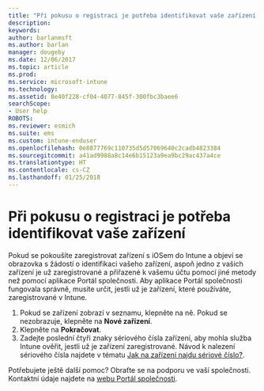 ```yaml
---
title: "Při pokusu o registraci je potřeba identifikovat vaše zařízení s iOSem| Dokumentace Microsoftu"
description: 
keywords: 
author: barlanmsft
ms.author: barlan
manager: dougeby
ms.date: 12/06/2017
ms.topic: article
ms.prod: 
ms.service: microsoft-intune
ms.technology: 
ms.assetid: 8e40f228-cf04-4077-845f-300fbc3baee6
searchScope:
- User help
ROBOTS: 
ms.reviewer: esmich
ms.suite: ems
ms.custom: intune-enduser
ms.openlocfilehash: 0e8877769c110735d5d57069640c2cadb4823384
ms.sourcegitcommit: a41ad9988a8c14e6b15123a9ea9bc29ac437a4ce
ms.translationtype: HT
ms.contentlocale: cs-CZ
ms.lasthandoff: 01/25/2018
---
```

# <a name="you-need-to-identify-your-device-when-youre-trying-to-enroll"></a>Při pokusu o registraci je potřeba identifikovat vaše zařízení

Pokud se pokoušíte zaregistrovat zařízení s iOSem do Intune a objeví se obrazovka s žádostí o identifikaci vašeho zařízení, aspoň jedno z vašich zařízení je už zaregistrované a přiřazené k vašemu účtu pomocí jiné metody než pomocí aplikace Portál společnosti. Aby aplikace Portál společnosti fungovala správně, musíte určit, jestli už je zařízení, které používáte, zaregistrované v Intune.

1. Pokud se zařízení zobrazí v seznamu, klepněte na ně. Pokud se nezobrazuje, klepněte na **Nové zařízení**.
2. Klepněte na **Pokračovat**.
3. Zadejte poslední čtyři znaky sériového čísla zařízení, aby mohla služba Intune ověřit, jestli už je zařízení zaregistrované. Návod k nalezení sériového čísla najdete v tématu [Jak na zařízení najdu sériové číslo?](how-do-i-find-the-serial-number-on-my-device-ios.md).

Potřebujete ještě další pomoc? Obraťte se na podporu ve vaší společnosti. Kontaktní údaje najdete na [webu Portál společnosti](https://portal.manage.microsoft.com#HelpDeskDialog).

